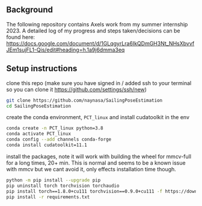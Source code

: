## Background
The following repository contains Axels work from my summer internship 2023. A detailed log of my progress and steps taken/decisions can be found here: https://docs.google.com/document/d/1GLqgyrLra6IkQDmGH3Nt_NHsXbvvfJEm1sujFL1-Qis/edit#heading=h.1a9j6dmma3eq

## Setup instructions
clone this repo (make sure you have signed in / added ssh to your terminal so you can clone it https://github.com/settings/ssh/new)
```bash
git clone https://github.com/naynasa/SailingPoseEstimation
cd SailingPoseEstimation
```
create the conda environment, `PCT_linux` and install cudatoolkit in the env
```bash
conda create -n PCT_linux python=3.8
conda activate PCT_linux
conda config --add channels conda-forge
conda install cudatoolkit=11.1
```
install the packages, note it will work with building the wheel for mmcv-full for a long times, 20+ min. This is normal and seems to be a known issue with mmcv but we cant avoid it, only effects installation time though.
```bash
python -m pip install --upgrade pip
pip uninstall torch torchvision torchaudio
pip install torch==1.8.0+cu111 torchvision==0.9.0+cu111 -f https://download.pytorch.org/whl/torch_stable.html
pip install -r requirements.txt
```


